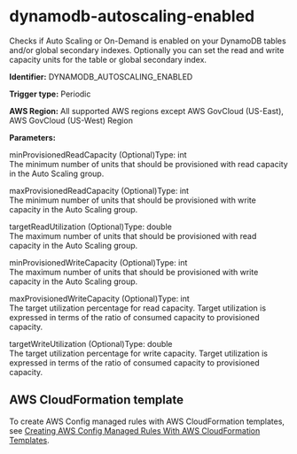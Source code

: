 # dynamodb\-autoscaling\-enabled<a name="dynamodb-autoscaling-enabled"></a>

Checks if Auto Scaling or On\-Demand is enabled on your DynamoDB tables and/or global secondary indexes\. Optionally you can set the read and write capacity units for the table or global secondary index\.

**Identifier:** DYNAMODB\_AUTOSCALING\_ENABLED

**Trigger type:** Periodic

**AWS Region:** All supported AWS regions except AWS GovCloud \(US\-East\), AWS GovCloud \(US\-West\) Region

**Parameters:**

minProvisionedReadCapacity \(Optional\)Type: int  
The minimum number of units that should be provisioned with read capacity in the Auto Scaling group\.

maxProvisionedReadCapacity \(Optional\)Type: int  
The minimum number of units that should be provisioned with write capacity in the Auto Scaling group\.

targetReadUtilization \(Optional\)Type: double  
The maximum number of units that should be provisioned with read capacity in the Auto Scaling group\.

minProvisionedWriteCapacity \(Optional\)Type: int  
The maximum number of units that should be provisioned with write capacity in the Auto Scaling group\.

maxProvisionedWriteCapacity \(Optional\)Type: int  
The target utilization percentage for read capacity\. Target utilization is expressed in terms of the ratio of consumed capacity to provisioned capacity\.

targetWriteUtilization \(Optional\)Type: double  
The target utilization percentage for write capacity\. Target utilization is expressed in terms of the ratio of consumed capacity to provisioned capacity\.

## AWS CloudFormation template<a name="w85aac12c32c17b9d149c15"></a>

To create AWS Config managed rules with AWS CloudFormation templates, see [Creating AWS Config Managed Rules With AWS CloudFormation Templates](aws-config-managed-rules-cloudformation-templates.md)\.